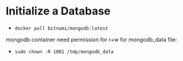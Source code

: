 # Initialize a Database

* `docker pull bitnami/mongodb:latest`

mongodb container need permission for r+w for mongodb_data file:
* `sudo chown -R 1001 /tmp/mongodb_data`